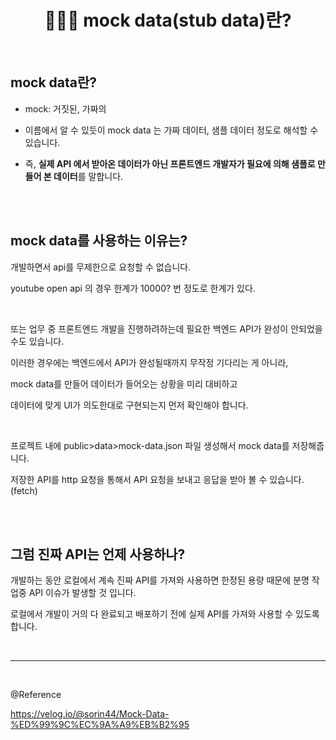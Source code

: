 # <div align="center">👩🏻‍💻 mock data(stub data)란?</div>

<br>

## mock data란?

- mock: 거짓된, 가짜의

- 이름에서 알 수 있듯이 mock data 는 가짜 데이터, 샘플 데이터 정도로 해석할 수 있습니다.

- 즉, **실제 API 에서 받아온 데이터가 아닌 프론트엔드 개발자가 필요에 의해 샘플로 만들어 본 데이터**를 말합니다.

<br>
<br>

## mock data를 사용하는 이유는?

개발하면서 api를 무제한으로 요청할 수 없습니다.

youtube open api 의 경우 한계가 10000? 번 정도로 한계가 있다.

<br>

또는 업무 중 프론트엔드 개발을 진행하려하는데 필요한 백엔드 API가 완성이 안되었을수도 있습니다.

이러한 경우에는 백엔드에서 API가 완성될때까지 무작정 기다리는 게 아니라,

mock data를 만들어 데이터가 들어오는 상황을 미리 대비하고

데이터에 맞게 UI가 의도한대로 구현되는지 먼저 확인해야 합니다.

<br>

프로젝트 내에 public>data>mock-data.json 파일 생성해서 mock data를 저장해줍니다.

저장한 API를 http 요청을 통해서 API 요청을 보내고 응답을 받아 볼 수 있습니다. (fetch)

<br>
<br>

## 그럼 진짜 API는 언제 사용하나?

개발하는 동안 로컬에서 계속 진짜 API를 가져와 사용하면 한정된 용량 때문에 분명 작업중 API 이슈가 발생할 것 입니다.

로컬에서 개발이 거의 다 완료되고 배포하기 전에 실제 API를 가져와 사용할 수 있도록 합니다.

<br>

---

<br>

@Reference

https://velog.io/@sorin44/Mock-Data-%ED%99%9C%EC%9A%A9%EB%B2%95
